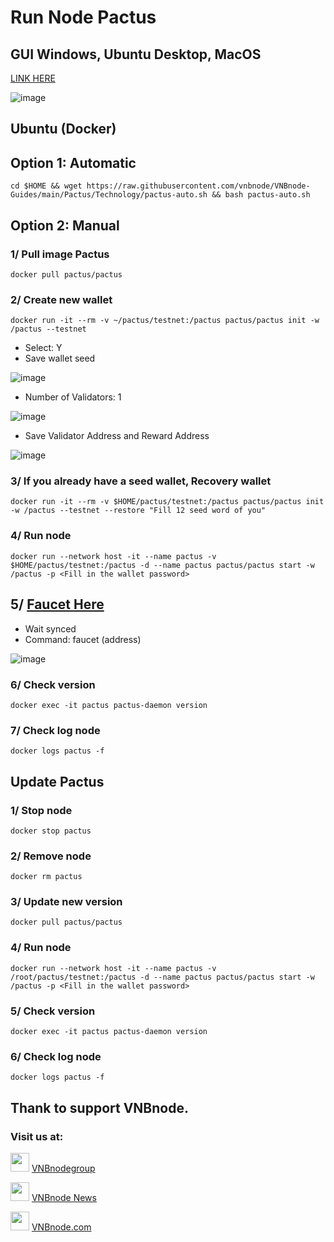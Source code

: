 # Run Node Pactus

## GUI Windows, Ubuntu Desktop, MacOS
    
[LINK HERE](https://pactus.org/download/)

![image](https://github.com/vnbnode/VNBnode-Guides/assets/76662222/a141b8b1-cffb-491a-b9c5-0a979c2a9571)

## Ubuntu (Docker)

## Option 1: Automatic
```
cd $HOME && wget https://raw.githubusercontent.com/vnbnode/VNBnode-Guides/main/Pactus/Technology/pactus-auto.sh && bash pactus-auto.sh
```
## Option 2: Manual
### 1/ Pull image Pactus
```
docker pull pactus/pactus
```
### 2/ Create new wallet
```
docker run -it --rm -v ~/pactus/testnet:/pactus pactus/pactus init -w /pactus --testnet
```
- Select: Y
- Save wallet seed

![image](https://github.com/vnbnode/VNBnode-Guides/assets/76662222/c3651ee4-d555-42c3-9a06-5bffc3323aed)
- Number of Validators: 1

![image](https://github.com/vnbnode/VNBnode-Guides/assets/76662222/43eae9e2-d9ae-4130-ae4f-93a3e927edbc)
- Save Validator Address and Reward Address

![image](https://github.com/vnbnode/VNBnode-Guides/assets/76662222/bc1283c6-cb91-4236-8789-16dcc5694290)

### 3/ If you already have a seed wallet, Recovery wallet
```
docker run -it --rm -v $HOME/pactus/testnet:/pactus pactus/pactus init -w /pactus --testnet --restore "Fill 12 seed word of you"
```
### 4/ Run node
```
docker run --network host -it --name pactus -v $HOME/pactus/testnet:/pactus -d --name pactus pactus/pactus start -w /pactus -p <Fill in the wallet password>
```
## 5/ [Faucet Here](https://discord.gg/pactus-795592769300987944)
- Wait synced
- Command: faucet (address)

![image](https://github.com/vnbnode/VNBnode-Guides/assets/76662222/aac4d155-2416-4483-b784-34bda758f605)

### 6/ Check version
```
docker exec -it pactus pactus-daemon version
```
### 7/ Check log node
```
docker logs pactus -f
```

## Update Pactus

### 1/ Stop node
```
docker stop pactus
```
### 2/ Remove node
```
docker rm pactus
```
### 3/ Update new version
```
docker pull pactus/pactus
```
### 4/ Run node
```
docker run --network host -it --name pactus -v /root/pactus/testnet:/pactus -d --name pactus pactus/pactus start -w /pactus -p <Fill in the wallet password>
```
### 5/ Check version
```
docker exec -it pactus pactus-daemon version
```
### 6/ Check log node
```
docker logs pactus -f
```
## Thank to support VNBnode.
### Visit us at:

<img src="https://user-images.githubusercontent.com/50621007/183283867-56b4d69f-bc6e-4939-b00a-72aa019d1aea.png" width="30"/> <a href="https://t.me/VNBnodegroup" target="_blank">VNBnodegroup</a>

<img src="https://user-images.githubusercontent.com/50621007/183283867-56b4d69f-bc6e-4939-b00a-72aa019d1aea.png" width="30"/> <a href="https://t.me/Vnbnode" target="_blank">VNBnode News</a>

<img src="https://github.com/vnbnode/VNBnode-Guides/blob/main/VNBnode.jpg" width="30"/> <a href="https://VNBnode.com" target="_blank">VNBnode.com</a>